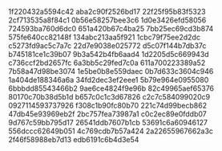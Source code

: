 1f220432a5594c42
aba2c90f2526bd17
22f25f95b83f5323
2cf713535a8f84c1
0b56e58257bee3c6
1d0e3426efd58056
724593ba760d6dc0
651a420b67c4ba25
7bb25ec69cd3b874
575fe640cc82148f
134abc213aa5f921
1cbc79f75ee2d2dc
c5273fd9ac5c7a7c
22d7e9038e025772
d5c07f144b7db37c
b745181ce1c39b07
9b3a542b4fb6aad4
1d2205d5c669943d
c736ccf2bd2657fc
6a3bb5c29fed7c0a
611a700223389a52
7b58a47d98be3074
1e5be0b8e559daec
0b7d633c3604c946
1a404de188346a6a
34fd2dec3ef2eee1
5b79e964e0955080
6bbbdd85543466b2
9ae6ce4824f9e96b
82c49965aef65376
80170c70b38d5b1d
b657c0c1c3d67826
c2c7c584099020c9
0927114593737926
f308c1b90fc80b70
221c74d99becb862
47db45e93969eb2f
2bc757fea73987a1
c0c2ec89e0fddb07
9d767c59bb795d17
26541ddb7607b1cb
53691c6a60946127
556dccc62649b051
4c769cdb7b57a424
2a22655967662a3c
2f46f58988eb7d13
edb6191c6b4d3e54
